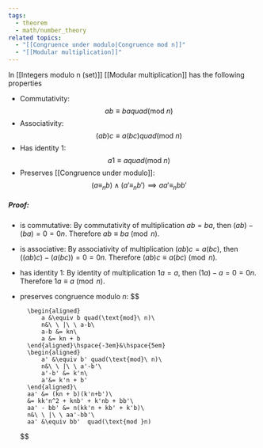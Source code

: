 ```yaml
---
tags:
  - theorem
  - math/number_theory
related topics:
  - "[[Congruence under modulo|Congruence mod n]]"
  - "[[Modular multiplication]]"
---
```

In [[Integers modulo n (set)]] [[Modular multiplication]] has the following properties
- Commutativity:$$
		 ab \equiv ba quad(\text{mod}\ n)
	$$
- Associativity:$$
			(ab)c \equiv a(bc) quad(\text{mod}\ n)
	$$
- Has identity $1$:$$
			a1 \equiv a  quad(\text{mod}\ n)
	$$
- Preserves [[Congruence under modulo]]:$$
			(a\equiv_n b) \land (a'\equiv_n b')\implies aa'\equiv_n bb'
	$$
##### Proof:
- is commutative:
	By commutativity of multiplication $ab=ba$, then $(ab)-(ba)=0=0n$. Therefore $ab\equiv ba\ (\operatorname{mod}\ n)$.
- is associative:
	By associativity of multiplication $(ab)c=a(bc)$, then $\big((ab)c\big)-\big(a(bc)\big)=0=0n$. Therefore $(ab)c\equiv a(bc)\ (\operatorname{mod}\ n)$.
- has identity $1$:
	By identity of multiplication $1a=a$, then $(1a)-a=0=0n$. Therefore $1a\equiv a\ (\operatorname{mod}\ n)$.
- preserves congruence modulo $n$:
	$$
	
		\begin{aligned}
			a &\equiv b quad(\text{mod}\ n)\
			n&\ \ |\ \ a-b\
			a-b &= kn\
			a &= kn + b
		\end{aligned}\hspace{-3em}&\hspace{5em}
		\begin{aligned}
			a' &\equiv b' quad(\text{mod}\ n)\
			n&\ \ |\ \ a'-b'\
			a'-b' &= k'n\
			a'&= k'n + b'
		\end{aligned}\
		aa' &= (kn + b)(k'n+b')\
		&= kk'n^2 + knb' + k'nb + bb'\
		aa' - bb' &= n(kk'n + kb' + k'b)\
		n&\ \ |\ \ aa'-bb'\
		aa' &\equiv bb'  quad(\text{mod }n)
	
	$$
	